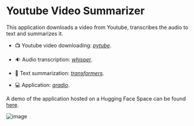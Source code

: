 # Youtube Video Summarizer

This application downloads a video from Youtube, transcribes the audio to text and summarizes it.

- :tv: Youtube video downloading: [*pytube*](https://github.com/pytube/pytube).

- :sound: Audio transcription: [*whisper*](https://github.com/openai/whisper).

- :scroll: Text summarization: [*transformers*](https://github.com/huggingface/transformers).

- :computer: Application: [*gradio*](https://github.com/gradio-app/gradio).


A demo of the application hosted on a Hugging Face Space can be found [here](https://juanpy-videoresumen.hf.space/).

![image](https://user-images.githubusercontent.com/106767807/215606248-00b4cc12-dad3-4f16-a4f7-6947993a7c73.png)



